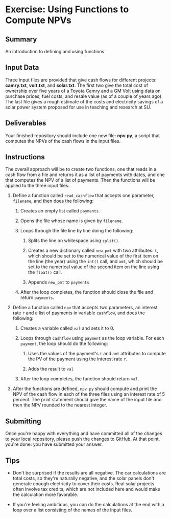 # Exercise: Using Functions to Compute NPVs

## Summary

An introduction to defining and using functions.

## Input Data

Three input files are provided that give cash flows for different projects: **camry.txt**, **volt.txt**, and **solar.txt**. The first two give the total cost of ownership over five years of a Toyota Camry and a GM Volt using data on purchase prices, fuel costs, and resale value (as of a couple of years ago). The last file gives a rough estimate of the costs and electricity savings of a solar power system proposed for use in teaching and research at SU.

## Deliverables

Your finished repository should include one new file: **npv.py**, a script that computes the NPVs of the cash flows in the input files.

## Instructions

The overall approach will be to create two functions, one that reads in a cash flow from a file and returns it as a list of payments with dates, and one that computes the NPV of a list of payments. Then the functions will be applied to the three input files.

1. Define a function called `read_cashflow` that accepts one parameter, `filename`, and then does the following:

    1. Creates an empty list called `payments`.

    1. Opens the file whose name is given by `filename`.

    1. Loops through the file line by line doing the following:

        1. Splits the line on whitespace using `split()`.

        1. Creates a new dictionary called `new_pmt` with two attributes: `t`, which should be set to the numerical value of the first item on the line (the year) using the `int()` call, and `amt`, which should be set to the numerical value of the second item on the line using the `float()` call.

        1. Appends `new_pmt` to `payments`

    1. After the loop completes, the function should close the file and return `payments`.

1. Define a function called `npv` that accepts two parameters, an interest rate `r` and a list of payments in variable `cashflow`, and does the following:

    1. Creates a variable called `val` and sets it to 0.

    1. Loops through `cashflow` using `payment` as the loop variable. For each `payment`, the loop should do the following:

        1. Uses the values of the payment's `t` and `amt` attributes to compute the PV of the payment using the interest rate `r`.

        1. Adds the result to `val`

    1. After the loop completes, the function should return `val`.

1. After the functions are defined, `npv.py` should compute and print the NPV of the cash flow in each of the three files using an interest rate of 5 percent. The print statement should give the name of the input file and then the NPV rounded to the nearest integer.

## Submitting

Once you're happy with everything and have committed all of the changes to your local repository, please push the changes to GitHub. At that point, you're done: you have submitted your answer.

## Tips

+ Don't be surprised if the results are all negative. The car calculations are total costs, so they're naturally negative, and the solar panels don't generate enough electricity to cover their costs. Real solar projects often involve tax credits, which are not included here and would make the calculation more favorable.

+ If you're feeling ambitious, you can do the calculations at the end with a loop over a list consisting of the names of the input files.
